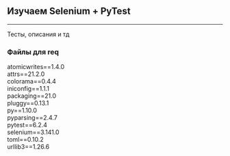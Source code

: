## Изучаем Selenium + PyTest
----------------------------
Тесты, описания и тд

### Файлы для req
atomicwrites==1.4.0 \
attrs==21.2.0 \
colorama==0.4.4 \
iniconfig==1.1.1 \
packaging==21.0 \
pluggy==0.13.1 \
py==1.10.0 \
pyparsing==2.4.7 \
pytest==6.2.4 \
selenium==3.141.0 \
toml==0.10.2 \
urllib3==1.26.6
